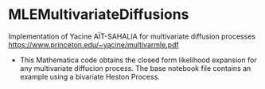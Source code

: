 # MLEMultivariateDiffusions
Implementation of Yacine AÏT-SAHALIA for multivariate diffusion processes https://www.princeton.edu/~yacine/multivarmle.pdf
* This Mathematica code obtains the closed form likelihood expansion for any multivariate diffucion process. 
The base notebook file contains an example using a bivariate Heston Process.
